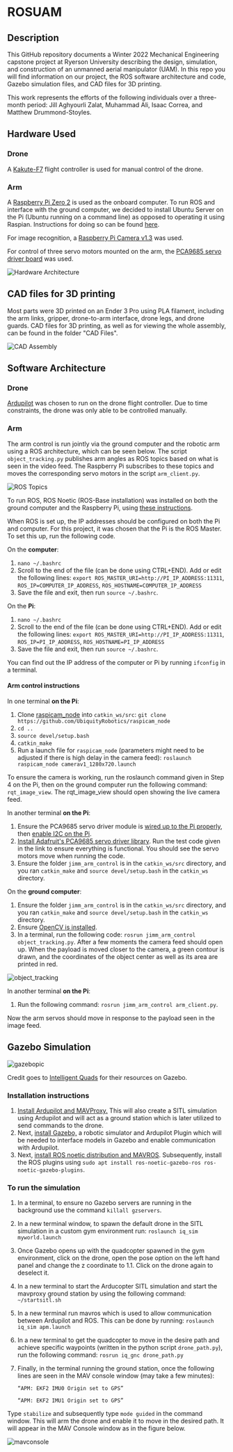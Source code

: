 # ROSUAM
## Description
This GitHub repository documents a Winter 2022 Mechanical Engineering capstone project at Ryerson University describing the design, simulation, and construction of an unmanned aerial manipulator (UAM). In this repo you will find information on our project, the ROS software architecture and code, Gazebo simulation files, and CAD files for 3D printing. 

This work represents the efforts of the following individuals over a three-month period: Jill Aghyourli Zalat, Muhammad Ali, Isaac Correa, and Matthew Drummond-Stoyles.


## Hardware Used
### Drone
A [Kakute-F7](http://www.holybro.com/product/kakute-f7-aio-v1-5/) flight controller is used for manual control of the drone. 

### Arm
A [Raspberry Pi Zero 2](https://www.raspberrypi.com/products/raspberry-pi-zero-2-w/) is used as the onboard computer. To run ROS and interface with the ground computer, we decided to install Ubuntu Server on the Pi (Ubuntu running on a command line) as opposed to operating it using Raspian. Instructions for doing so can be found [here](https://ubuntu.com/tutorials/how-to-install-ubuntu-on-your-raspberry-pi#1-overview).

For image recognition, a [Raspberry Pi Camera v1.3](https://projects.raspberrypi.org/en/projects/getting-started-with-picamera) was used.

For control of three servo motors mounted on the arm, the [PCA9685 servo driver board](https://www.amazon.ca/SunFounder-PCA9685-Channel-Arduino-Raspberry/dp/B014KTSMLA/ref=sr_1_6?crid=3QD2Z1HIESGEN&keywords=pca9685&qid=1649836331&sprefix=pca9%2Caps%2C114&sr=8-6) was used.

![Hardware Architecture](hardware.PNG)
## CAD files for 3D printing
Most parts were 3D printed on an Ender 3 Pro using PLA filament, including the arm links, gripper, drone-to-arm interface, drone legs, and drone guards. CAD files for 3D printing, as well as for viewing the whole assembly, can be found in the folder "CAD Files".

![CAD Assembly](cad_assembly.PNG)
## Software Architecture
### Drone
[Ardupilot](https://ardupilot.org/) was chosen to run on the drone flight controller. Due to time constraints, the drone was only able to be controlled manually.

### Arm
The arm control is run jointly via the ground computer and the robotic arm using a ROS architecture, which can be seen below. The script `object_tracking.py` publishes arm angles as ROS topics based on what is seen in the video feed. The Raspberry Pi subscribes to these topics and moves the corresponding servo motors in the script `arm_client.py`.

![ROS Topics](rostopics.PNG)

To run ROS, ROS Noetic (ROS-Base installation) was installed on both the ground computer and the Raspberry Pi, using [these instructions](http://wiki.ros.org/noetic/Installation/Ubuntu).

When ROS is set up, the IP addresses should be configured on both the Pi and computer. For this project, it was chosen that the Pi is the ROS Master. To set this up, run the following code.

On the **computer**: 
1. `nano ~/.bashrc`
2. Scroll to the end of the file (can be done using CTRL+END). Add or edit the following lines: `export ROS_MASTER_URI=http://PI_IP_ADDRESS:11311`, `ROS_IP=COMPUTER_IP_ADDRESS`, `ROS_HOSTNAME=COMPUTER_IP_ADDRESS`
3. Save the file and exit, then run `source ~/.bashrc`.

On the **Pi**: 
1. `nano ~/.bashrc`
2. Scroll to the end of the file (can be done using CTRL+END). Add or edit the following lines: `export ROS_MASTER_URI=http://PI_IP_ADDRESS:11311`, `ROS_IP=PI_IP_ADDRESS`, `ROS_HOSTNAME=PI_IP_ADDRESS`
3. Save the file and exit, then run `source ~/.bashrc`.

You can find out the IP address of the computer or Pi by running `ifconfig` in a terminal.
#### Arm control instructions
In one terminal **on the Pi**:
1. Clone [raspicam_node](https://github.com/UbiquityRobotics/raspicam_node) into `catkin_ws/src`: `git clone https://github.com/UbiquityRobotics/raspicam_node`
2. `cd ..`
3. `source devel/setup.bash`
4. `catkin_make`
5. Run a launch file for `raspicam_node` (parameters might need to be adjusted if there is high delay in the camera feed): `roslaunch raspicam_node camerav1_1280x720.launch`

To ensure the camera is working, run the roslaunch command given in Step 4 on the Pi, then on the ground computer run the following command: `rqt_image_view`. The rqt_image_view should open showing the live camera feed. 

In another terminal **on the Pi**:
1. Ensure the PCA9685 servo driver module is [wired up to the Pi properly](https://learn.adafruit.com/adafruit-16-channel-servo-driver-with-raspberry-pi/hooking-it-up), then [enable I2C on the Pi](https://medium.com/vacatronics/getting-started-with-raspberry-pi-i2c-and-ubuntu-server-eaa57ee0baf2).
2. [Install Adafruit's PCA9685 servo driver library](https://learn.adafruit.com/adafruit-16-channel-servo-driver-with-raspberry-pi/using-the-adafruit-library). Run the test code given in the link to ensure everything is functional. You should see the servo motors move when running the code.
3. Ensure the folder `jimm_arm_control` is in the `catkin_ws/src` directory, and you ran `catkin_make` and `source devel/setup.bash` in the `catkin_ws` directory. 

On the **ground computer**:
1. Ensure the folder `jimm_arm_control` is in the `catkin_ws/src` directory, and you ran `catkin_make` and `source devel/setup.bash` in the `catkin_ws` directory. 
2. Ensure [OpenCV is installed](https://pypi.org/project/opencv-python/).
3. In a terminal, run the following code: `rosrun jimm_arm_control object_tracking.py`. After a few moments the camera feed should open up. When the payload is moved closer to the camera, a green contour is drawn, and the coordinates of the object center as well as its area are printed in red. 

![object_tracking](gripscreen1.PNG)

In another terminal **on the Pi**:
1. Run the following command: `rosrun jimm_arm_control arm_client.py`. 

Now the arm servos should move in response to the payload seen in the image feed.

## Gazebo Simulation
![gazebopic](gazebo.PNG)

Credit goes to [Intelligent Quads](https://github.com/Intelligent-Quads/iq_tutorials) for their resources on Gazebo.
### Installation instructions
1. [Install Ardupilot and MAVProxy.](https://github.com/Intelligent-Quads/iq_tutorials/blob/master/docs/Installing_Ardupilot.md) This will also create a SITL simulation using Ardupilot and will act as a ground station which is later utilized to send commands to the drone.
2. Next, [install Gazebo,](https://github.com/Intelligent-Quads/iq_tutorials/blob/master/docs/installing_gazebo_arduplugin.md) a robotic simulator and Ardupilot Plugin which will be needed to interface models in Gazebo and enable communication with Ardupilot.
3. Next, [install ROS noetic distribution and MAVROS](https://github.com/Intelligent-Quads/iq_tutorials). Subsequently, install the ROS plugins using `sudo apt install ros-noetic-gazebo-ros ros-noetic-gazebo-plugins`.

### To run the simulation
1. In a terminal, to ensure no Gazebo servers are running in the background use the command `killall gzservers`.
2. In a new terminal window, to spawn the default drone in the SITL simulation in a custom gym environment run: `roslaunch iq_sim myworld.launch`
3. Once Gazebo opens up with the quadcopter spawned in the gym environment, click on the drone, open the pose option on the left hand panel and change the z coordinate to 1.1. Click on the drone again to deselect it. 
4. In a new terminal to start the Arducopter SITL simulation and start the mavproxy ground station by using the following command: `~/startsitl.sh` 
5. In a new terminal run mavros which is used to allow communication between Ardupilot and ROS. This can be done by running: `roslaunch iq_sim apm.launch`
6. In a new terminal to get the quadcopter to move in the desire path and achieve specific waypoints (written in the python script `drone_path.py`), run the following command: `rosrun iq_gnc drone_path.py` 
7. Finally, in the terminal running the ground station, once the following lines are seen in the MAV console window (may take a few minutes):


    `“APM: EKF2 IMU0 Origin set to GPS”`
    
    `“APM: EKF2 IMU1 Origin set to GPS”`
    
    
Type `stabilize` and subsequently type `mode guided` in the command window. This will arm the drone and enable it to move in the desired path. It will appear in the MAV Console window as in the figure below.

![mavconsole](mavconsole.PNG)





